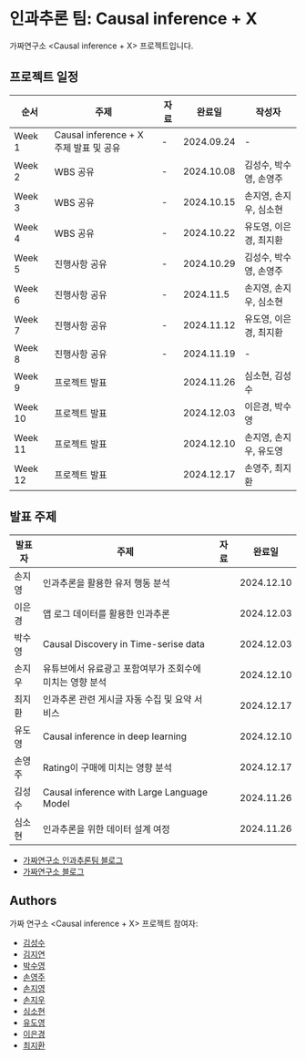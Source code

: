 # 인과추론 팀: Causal inference + X

가짜연구소 <Causal inference + X> 프로젝트입니다.

## 프로젝트 일정

| 순서   | 주제                                   | 자료 | 완료일     | 작성자 |
| ------ | -------------------------------------- | ---- | ---------- | ------ |
| Week 1 | Causal inference + X 주제 발표 및 공유 | -    | 2024.09.24 |    -    |
| Week 2 | WBS 공유                               | -    | 2024.10.08 |김성수, 박수영, 손영주|
| Week 3 | WBS 공유                                       | -     | 2024.10.15 |손지영, 손지우, 심소현|
| Week 4 | WBS 공유                                       | -     | 2024.10.22 |유도영, 이은경, 최지환|
| Week 5 | 진행사항 공유                                       | -     | 2024.10.29 |김성수, 박수영, 손영주|
| Week 6 | 진행사항 공유                                       | -     | 2024.11.5  |손지영, 손지우, 심소현|
| Week 7 | 진행사항 공유                                      | -     | 2024.11.12 |유도영, 이은경, 최지환|
| Week 8 | 진행사항 공유                                      | -     | 2024.11.19 |-|
| Week 9 | 프로젝트 발표                                   |      | 2024.11.26 |심소현, 김성수|
| Week 10       | 프로젝트 발표                                   |      | 2024.12.03 |이은경, 박수영|
| Week 11       | 프로젝트 발표                                   |      | 2024.12.10 |손지영, 손지우, 유도영|
| Week 12       | 프로젝트 발표                                   |      | 2024.12.17 |손영주, 최지환|



## 발표 주제 

| 발표자 | 주제 | 자료 | 완료일     |
| ------ | ---- | ---- | ---------- |
| 손지영 |인과추론을 활용한 유저 행동 분석|      | 2024.12.10 |
| 이은경 |앱 로그 데이터를 활용한 인과추론|      | 2024.12.03 |
| 박수영 |Causal Discovery in Time-serise data|      | 2024.12.03 |
| 손지우 |유튜브에서 유료광고 포함여부가 조회수에 미치는 영향 분석 |      | 2024.12.10 |
| 최지환 |인과추론 관련 게시글 자동 수집 및 요약 서비스|      |2024.12.17            |
| 유도영 |Causal inference in deep learning |      |2024.12.10            |
| 손영주 |Rating이 구매에 미치는 영향 분석  |      | 2024.12.17|
| 김성수 |Causal inference with Large Language Model      |      |2024.11.26            |
| 심소현 |인과추론을 위한 데이터 설계 여정 |      |2024.11.26|

- [가짜연구소 인과추론팀 블로그](https://causalinferencelab.github.io/)
- [가짜연구소 블로그](https://pseudolab.github.io/)

## Authors

가짜 연구소 <Causal inference + X> 프로젝트 참여자:

- [김성수](https://github.com/fenzhantw) 
- [김지연](https://github.com/jiyeon0822) 
- [박수영](https://github.com/euphoria0-0) 
- [손영주](https://github.com/nibblepebble) 
- [손지영](https://github.com/soye-jy) 
- [손지우](https://github.com/bungaedm)
- [심소현](https://github.com/sim-so)
- [유도영](https://github.com/nachoryu)
- [이은경](https://github.com/eun-kyoung113) 
- [최지환](https://github.com/markjihwan) 

